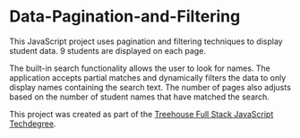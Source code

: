 # Data-Pagination-and-Filtering
This JavaScript project uses pagination and filtering techniques to display student data. 9 students are displayed on each page.

The built-in search functionality allows the user to look for names. The application accepts partial matches and dynamically filters the data to only display names containing the search text. The number of pages also adjusts based on the number of student names that have matched the search.

This project was created as part of the [Treehouse Full Stack JavaScript Techdegree](https://teamtreehouse.com/techdegree/full-stack-javascript).
